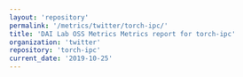 ```yaml
---
layout: 'repository'
permalink: '/metrics/twitter/torch-ipc/'
title: 'DAI Lab OSS Metrics Metrics report for torch-ipc'
organization: 'twitter'
repository: 'torch-ipc'
current_date: '2019-10-25'
---
```

